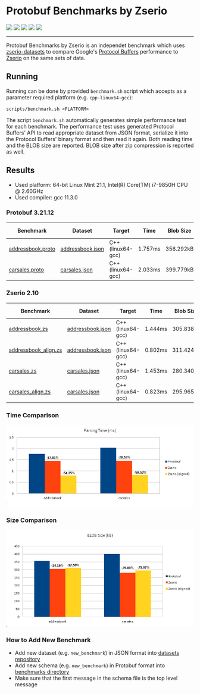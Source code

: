 # Protobuf Benchmarks by Zserio

[![](https://github.com/ndsev/zserio-protobuf-benchmarks/actions/workflows/build-linux.yml/badge.svg)](https://github.com/ndsev/zserio-protobuf-benchmarks/actions/workflows/build-linux.yml)
[![](https://github.com/ndsev/zserio-protobuf-benchmarks/actions/workflows/build-windows.yml/badge.svg)](https://github.com/ndsev/zserio-protobuf-benchmarks/actions/workflows/build-windows.yml)
[![](https://img.shields.io/github/watchers/ndsev/zserio-protobuf-benchmarks.svg)](https://GitHub.com/ndsev/zserio-protobuf-benchmarks/watchers)
[![](https://img.shields.io/github/forks/ndsev/zserio-protobuf-benchmarks.svg)](https://GitHub.com/ndsev/zserio-protobuf-benchmarks/network/members)
[![](https://img.shields.io/github/stars/ndsev/zserio-protobuf-benchmarks.svg?color=yellow)](https://GitHub.com/ndsev/zserio-protobuf-benchmarks/stargazers)

--------

Protobuf Benchmarks by Zserio is an independet benchmark which uses
[zserio-datasets](https://github.com/ndsev/zserio-datasets) to compare Google's
[Protocol Buffers](https://github.com/protocolbuffers/protobuf) performance to [Zserio](http://zserio.org/)
on the same sets of data.

## Running

Running can be done by provided `benchmark.sh` script which accepts as a parameter required platform
(e.g. `cpp-linux64-gcc`):

```
scripts/benchmark.sh <PLATFORM>
```

The script `benchmark.sh` automatically generates simple performance test for each benchmark.
The performance test uses generated Protocol Buffers' API to read appropriate dataset from JSON format,
serialize it into the Protocol Buffers' binary format and then read it again. Both reading time and the BLOB
size are reported. BLOB size after zip compression is reported as well.

## Results

- Used platform: 64-bit Linux Mint 21.1, Intel(R) Core(TM) i7-9850H CPU @ 2.60GHz
- Used compiler: gcc 11.3.0

### Protobuf 3.21.12

[addressbook.proto]: https://github.com/ndsev/zserio-protobuf-benchmarks/blob/master/benchmarks/addressbook/addressbook.proto
[carsales.proto]: https://github.com/ndsev/zserio-protobuf-benchmarks/blob/master/benchmarks/carsales/carsales.proto

[addressbook.json]: https://github.com/ndsev/zserio-datasets/blob/master/addressbook/addressbook.json
[carsales.json]: https://github.com/ndsev/zserio-datasets/blob/master/carsales/carsales.json

| Benchmark              | Dataset                | Target                 |      Time | Blob Size | Zip Size |
| ---------------------- | ---------------------- | ---------------------- | --------- | --------- | -------- |
| [addressbook.proto]    | [addressbook.json]     | C++ (linux64-gcc)      |   1.757ms | 356.292kB |    193kB |
| [carsales.proto]       | [carsales.json]        | C++ (linux64-gcc)      |   2.033ms | 399.779kB |    242kB |

### Zserio 2.10

[addressbook.zs]: https://github.com/ndsev/zserio/blob/master/benchmarks/addressbook/addressbook.zs
[addressbook_align.zs]: https://github.com/ndsev/zserio/blob/master/benchmarks/addressbook/addressbook_align.zs
[carsales.zs]: https://github.com/ndsev/zserio/blob/master/benchmarks/carsales/carsales.zs
[carsales_align.zs]: https://github.com/ndsev/zserio/blob/master/benchmarks/carsales/carsales_align.zs

| Benchmark              | Dataset                | Target                 |      Time | Blob Size | Zip Size |
| ---------------------- | ---------------------- | ---------------------- | --------- | --------- | -------- |
| [addressbook.zs]       | [addressbook.json]     | C++ (linux64-gcc)      |   1.444ms | 305.838kB |    222kB |
| [addressbook_align.zs] | [addressbook.json]     | C++ (linux64-gcc)      |   0.802ms | 311.424kB |    177kB |
| [carsales.zs]          | [carsales.json]        | C++ (linux64-gcc)      |   1.453ms | 280.340kB |    259kB |
| [carsales_align.zs]    | [carsales.json]        | C++ (linux64-gcc)      |   0.823ms | 295.965kB |    205kB |

### Time Comparison

![time comparison](images/ZserioProtobufTimeComparison.png)

### Size Comparison

![size comparison](images/ZserioProtobufSizeComparison.png)

### How to Add New Benchmark

- Add new dataset (e.g. `new_benchmark`) in JSON format
  into [datasets repository](https://github.com/ndsev/zserio-datasets)
- Add new schema (e.g. `new_benchmark`) in Protobuf format into
  [benchmarks directory](https://github.com/ndsev/zserio-protobuf-benchmarks/tree/master/benchmarks)
- Make sure that the first message in the schema file is the top level message
